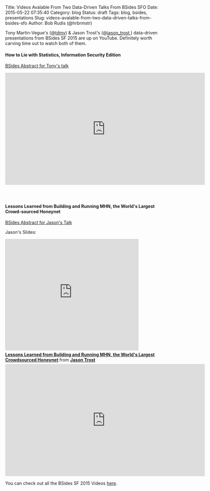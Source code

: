 Title: Videos Avalable From Two Data-Driven Talks From BSides SFO
Date: 2015-05-22 07:35:40
Category: blog
Status: draft
Tags: blog, bsides, presentations
Slug: videos-avalable-from-two-data-driven-talks-from-bsides-sfo
Author: Bob Rudis (@hrbrmstr)

Tony Martin-Vegue's (@[tdmv](https://twitter.com/tdmv)) & Jason Trost's (@[jason_trost ](https://twitter.com/jason_trost)) data-driven presentations from BSides SF 2015 are up on YouTube. Definitely worth carving time out to watch both of them.

#### How to Lie with Statistics, Information Security Edition

[BSides Abstract for Tony's talk](https://bsidessf2015.sched.org/event/2111124302d7368414eaff6e4e4ddf50#.VS5DjJNO7Ec)

<iframe style="padding-bottom:40px" width="640" height="360" src="https://www.youtube-nocookie.com/embed/Zd1Br8TW1mk" frameborder="0" allowfullscreen></iframe>


#### Lessons Learned from Building and Running MHN, the World's Largest Crowd-sourced Honeynet

[BSides Abstract for Jason's Talk](https://bsidessf2015.sched.org/event/d67eb601f2047dbec37f7de91c5e18a9)

Jason's Slides:

<iframe src="http://www.slideshare.net/slideshow/embed_code/key/4uu5qA3GrHzMgb" width="425" height="355" frameborder="0" marginwidth="0" marginheight="0" scrolling="no" style="border:1px solid #CCC; border-width:1px; margin-bottom:5px; max-width: 100%;" allowfullscreen> </iframe> <div style="margin-bottom:5px"> <strong> <a href="//www.slideshare.net/jasontrost/lessons-learned-from-building-and-running-mhn-the-worlds-largest-crowdsourced-honeynet" title="Lessons Learned from Building and Running MHN, the World&#x27;s Largest Crowdsourced Honeynet" target="_blank">Lessons Learned from Building and Running MHN, the World&#x27;s Largest Crowdsourced Honeynet</a> </strong> from <strong><a href="//www.slideshare.net/jasontrost" target="_blank">Jason Trost</a></strong> </div>

<iframe width="640" height="360" src="https://www.youtube-nocookie.com/embed/p3jJnl99Lmc" frameborder="0" allowfullscreen></iframe>

You can check out all the BSides SF 2015 Videos [here](http://www.irongeek.com/i.php?page=videos/bsidessf2015/mainlist).